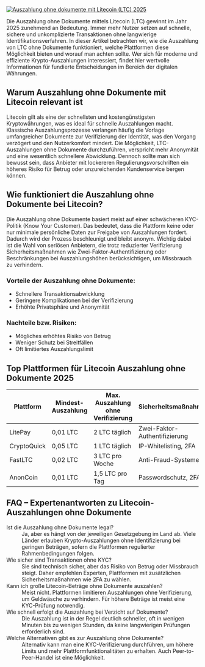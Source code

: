 [![Auszahlung ohne dokumente mit Litecoin (LTC) 2025](https://123-caf.pages.dev/gitsignup.png)](https://vrmoo.ru/Bt82HjjY)

<p>Die Auszahlung ohne Dokumente mittels Litecoin (LTC) gewinnt im Jahr 2025 zunehmend an Bedeutung. Immer mehr Nutzer setzen auf schnelle, sichere und unkomplizierte Transaktionen ohne langwierige Identifikationsverfahren. In dieser Artikel betrachten wir, wie die Auszahlung von LTC ohne Dokumente funktioniert, welche Plattformen diese Möglichkeit bieten und worauf man achten sollte. Wer sich für moderne und effiziente Krypto-Auszahlungen interessiert, findet hier wertvolle Informationen für fundierte Entscheidungen im Bereich der digitalen Währungen.</p>  <h2>Warum Auszahlung ohne Dokumente mit Litecoin relevant ist</h2> <p>Litecoin gilt als eine der schnellsten und kostengünstigsten Kryptowährungen, was es ideal für schnelle Auszahlungen macht. Klassische Auszahlungsprozesse verlangen häufig die Vorlage umfangreicher Dokumente zur Verifizierung der Identität, was den Vorgang verzögert und den Nutzerkomfort mindert. Die Möglichkeit, LTC-Auszahlungen ohne Dokumente durchzuführen, verspricht mehr Anonymität und eine wesentlich schnellere Abwicklung. Dennoch sollte man sich bewusst sein, dass Anbieter mit lockereren Regulierungsvorschriften ein höheres Risiko für Betrug oder unzureichenden Kundenservice bergen können.</p>  <h2>Wie funktioniert die Auszahlung ohne Dokumente bei Litecoin?</h2> <p>Die Auszahlung ohne Dokumente basiert meist auf einer schwächeren KYC-Politik (Know Your Customer). Das bedeutet, dass die Plattform keine oder nur minimale persönliche Daten zur Freigabe von Auszahlungen fordert. Dadurch wird der Prozess beschleunigt und bleibt anonym. Wichtig dabei ist die Wahl von seriösen Anbietern, die trotz reduzierter Verifizierung Sicherheitsmaßnahmen wie Zwei-Faktor-Authentifizierung oder Beschränkungen bei Auszahlungshöhen berücksichtigen, um Missbrauch zu verhindern.</p>  <h3>Vorteile der Auszahlung ohne Dokumente:</h3> <ul> <li>Schnellere Transaktionsabwicklung</li> <li>Geringere Komplikationen bei der Verifizierung</li> <li>Erhöhte Privatsphäre und Anonymität</li> </ul>  <h3>Nachteile bzw. Risiken:</h3> <ul> <li>Mögliches erhöhtes Risiko von Betrug</li> <li>Weniger Schutz bei Streitfällen</li> <li>Oft limitiertes Auszahlungslimit</li> </ul>  <h2>Top Plattformen für Litecoin Auszahlung ohne Dokumente 2025</h2> <table> <thead> <tr> <th>Plattform</th> <th>Mindest-Auszahlung</th> <th>Max. Auszahlung ohne Verifizierung</th> <th>Sicherheitsmaßnahmen</th> </tr> </thead> <tbody> <tr> <td>LitePay</td> <td>0,01 LTC</td> <td>2 LTC täglich</td> <td>Zwei-Faktor-Authentifizierung</td> </tr> <tr> <td>CryptoQuick</td> <td>0,05 LTC</td> <td>1 LTC täglich</td> <td>IP-Whitelisting, 2FA</td> </tr> <tr> <td>FastLTC</td> <td>0,02 LTC</td> <td>3 LTC pro Woche</td> <td>Anti-Fraud-Systeme</td> </tr> <tr> <td>AnonCoin</td> <td>0,01 LTC</td> <td>1,5 LTC pro Tag</td> <td>Passwordschutz, 2FA</td> </tr> </tbody> </table>  <h2>FAQ – Expertenantworten zu Litecoin-Auszahlungen ohne Dokumente</h2>  <dl>   <dt>Ist die Auszahlung ohne Dokumente legal?</dt>   <dd>Ja, aber es hängt von der jeweiligen Gesetzgebung im Land ab. Viele Länder erlauben Krypto-Auszahlungen ohne Identifizierung bei geringen Beträgen, sofern die Plattformen regulierter Rahmenbedingungen folgen.</dd>    <dt>Wie sicher sind Transaktionen ohne KYC?</dt>   <dd>Sie sind technisch sicher, aber das Risiko von Betrug oder Missbrauch steigt. Daher empfehlen Experten, Plattformen mit zusätzlichen Sicherheitsmaßnahmen wie 2FA zu wählen.</dd>    <dt>Kann ich große Litecoin-Beträge ohne Dokumente auszahlen?</dt>   <dd>Meist nicht. Plattformen limitieren Auszahlungen ohne Verifizierung, um Geldwäsche zu verhindern. Für höhere Beträge ist meist eine KYC-Prüfung notwendig.</dd>    <dt>Wie schnell erfolgt die Auszahlung bei Verzicht auf Dokumente?</dt>   <dd>Die Auszahlung ist in der Regel deutlich schneller, oft in wenigen Minuten bis zu wenigen Stunden, da keine langwierigen Prüfungen erforderlich sind.</dd>    <dt>Welche Alternativen gibt es zur Auszahlung ohne Dokumente?</dt>   <dd>Alternativ kann man eine KYC-Verifizierung durchführen, um höhere Limits und mehr Plattformfunktionalitäten zu erhalten. Auch Peer-to-Peer-Handel ist eine Möglichkeit.</dd> </dl>